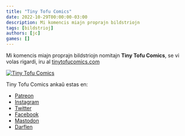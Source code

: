 ```yaml
---
title: "Tiny Tofu Comics"
date: 2022-10-29T00:00:00-03:00
description: Mi komencis miajn proprajn bildstriojn
tags: [bildstrioj]
authors: [jc]
games: []
---
```


Mi komencis miajn proprajn bildstriojn nomitajn **Tiny Tofu Comics**, se vi volas rigardi, iru al [tinytofucomics.com](https://tinytofucomics.com)

[![Tiny Tofu Comics](banner.png)](https://tinytofucomics.com)

Tiny Tofu Comics ankaŭ estas en:
- [Patreon](https://patreon.com/tinytofucomics)
- [Instagram](https://instagram.com/tinytofucomics)
- [Twitter](https://twitter.com/tinytofucomics)
- [Facebook](https://facebook.com/tinytofucomics)
- [Mastodon](https://mastodon.social/@tinytofucomics)
- [Darflen](https://darflen.com/users/61c60d54c62d9d4229bf840a)
